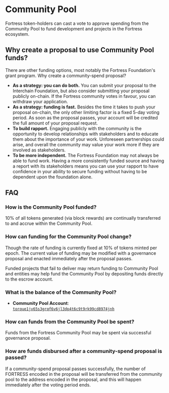 <!--
order: 5
-->

# Community Pool

Fortress token-holders can cast a vote to approve spending from the Community Pool to fund development and projects in the
Fortress ecosystem.

## Why create a proposal to use Community Pool funds?

There are other funding options, most notably the Fortress Foundation's grant program. Why create a community-spend proposal?

- **As a strategy: you can do both.** You can submit your proposal to the Interchain Foundation, but also consider submitting your proposal publicly on-chain. If the Fortress community votes in favour, you can withdraw your application.
- **As a strategy: funding is fast.** Besides the time it takes to push your proposal on-chain, the only other limiting factor is a fixed 5-day voting period. As soon as the proposal passes, your account will be credited the full amount of your proposal request.
- **To build rapport.** Engaging publicly with the community is the opportunity to develop relationships with stakeholders and to educate them about the importance of your work. Unforeseen partnerships could arise, and overall the community may value your work more if they are involved as stakeholders.
- **To be more independent.** The Fortress Foundation may not always be able to fund work. Having a more consistently funded source and having a report with its stakeholders means you can use your rapport to have confidence in your ability to secure funding without having to be dependent upon the foundation alone.

## FAQ

### How is the Community Pool funded?

10% of all tokens generated (via block rewards) are continually transferred to and accrue within the Community Pool.

### How can funding for the Community Pool change?

Though the rate of funding is currently fixed at 10% of tokens minted per epoch. The current value of funding may be modified with a governance proposal and enacted immediately after the proposal passes.

Funded projects that fail to deliver may return funding to Community Pool and entities may help fund the Community Pool by depositing funds directly to the escrow account.

### What is the balance of the Community Pool?

- **Community Pool Account**: [`torque1jv65s3grqf6v6jl3dp4t6c9t9rk99cd8974jnh`](https://www.mintscan.io/fortress/account/torque1jv65s3grqf6v6jl3dp4t6c9t9rk99cd8974jnh)

### How can funds from the Community Pool be spent?

Funds from the Fortress Community Pool may be spent via successful governance proposal.

### How are funds disbursed after a community-spend proposal is passed?

If a community-spend proposal passes successfully, the number of FORTRESS encoded in the proposal will be transferred from the community pool to the address encoded in the proposal, and this will happen immediately after the voting period ends.

